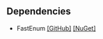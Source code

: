 ## Dependencies
* FastEnum [[GitHub]](https://github.com/xin9le/FastEnum) [[NuGet]](https://www.nuget.org/packages/FastEnum)
